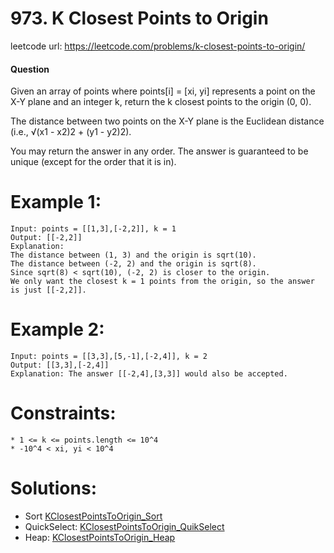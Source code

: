 ﻿# 973. K Closest Points to Origin
 
leetcode url: https://leetcode.com/problems/k-closest-points-to-origin/

 
#### Question
Given an array of points where points[i] = [xi, yi] represents a point on the X-Y plane and an integer k, return the k closest points to the origin (0, 0).

The distance between two points on the X-Y plane is the Euclidean distance (i.e., √(x1 - x2)2 + (y1 - y2)2).

You may return the answer in any order. The answer is guaranteed to be unique (except for the order that it is in).

# Example 1:

```
Input: points = [[1,3],[-2,2]], k = 1
Output: [[-2,2]]
Explanation:
The distance between (1, 3) and the origin is sqrt(10).
The distance between (-2, 2) and the origin is sqrt(8).
Since sqrt(8) < sqrt(10), (-2, 2) is closer to the origin.
We only want the closest k = 1 points from the origin, so the answer is just [[-2,2]].
 ```
 
# Example 2:

```
Input: points = [[3,3],[5,-1],[-2,4]], k = 2
Output: [[3,3],[-2,4]]
Explanation: The answer [[-2,4],[3,3]] would also be accepted.
```

# Constraints:

```
* 1 <= k <= points.length <= 10^4
* -10^4 < xi, yi < 10^4
 ```
 
 # Solutions:
 * Sort [KClosestPointsToOrigin_Sort](KClosestPointsToOrigin_Sort.cs)
 * QuickSelect: [KClosestPointsToOrigin_QuikSelect](KClosestPointsToOrigin_QSel.cs)
 * Heap: [KClosestPointsToOrigin_Heap](KClosestPointsToOrigin_Heap.cs)
